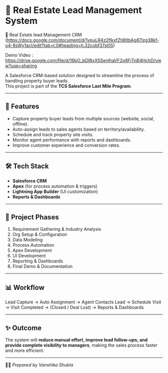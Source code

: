 # 🏡 Real Estate Lead Management System

📄 Real Estate lead Management CRM (https://docs.google.com/document/d/1vpuLR4z2flkxfZti8tIbAg87lzg38kf-o4-8sWy1acI/edit?tab=t.0#heading=h.32cobf37sl05)

Demo Video : https://drive.google.com/file/d/16bO_bDIBxXSSenlhaVF2o8FjTnB4HchD/view?usp=sharing


A Salesforce CRM-based solution designed to streamline the process of handling property buyer leads.  
This project is part of the **TCS Salesforce Last Mile Program**.  

---

## 📌 Features
- Capture property buyer leads from multiple sources (website, social, offline).  
- Auto-assign leads to sales agents based on territory/availability.  
- Schedule and track property site visits.  
- Monitor agent performance with reports and dashboards.  
- Improve customer experience and conversion rates.  

---

## 🛠️ Tech Stack
- **Salesforce CRM**  
- **Apex** (for process automation & triggers)  
- **Lightning App Builder** (UI customization)  
- **Reports & Dashboards**  

---

## 🚀 Project Phases
1. Requirement Gathering & Industry Analysis  
2. Org Setup & Configuration  
3. Data Modeling  
4. Process Automation  
5. Apex Development  
6. UI Development  
7. Reporting & Dashboards  
8. Final Demo & Documentation  

---

## 📊 Workflow
Lead Capture → Auto Assignment → Agent Contacts Lead → Schedule Visit → Visit Completed → (Closed / Deal Lost) → Reports & Dashboards  

---

## ✨ Outcome
The system will **reduce manual effort, improve lead follow-ups, and provide complete visibility to managers**, making the sales process faster and more efficient.  

---

👩‍💻 *Prepared by Vanshika Shukla*
